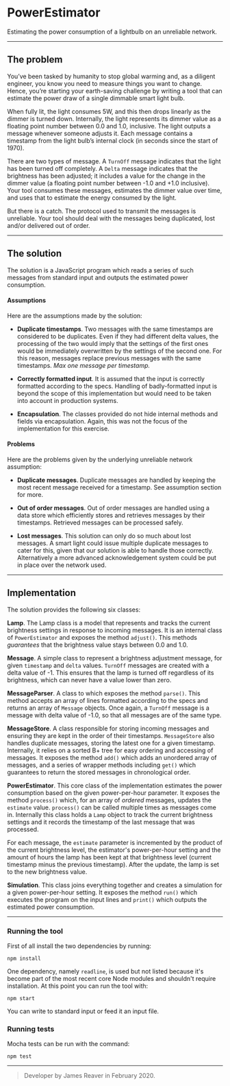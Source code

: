 # PowerEstimator
Estimating the power consumption of a lightbulb on an unreliable network.

---
## The problem

You’ve been tasked by humanity to stop global warming and, as a diligent engineer, you know you need to measure things you want to change. Hence, you’re starting your earth-saving challenge by writing a tool that can estimate the power draw of a single dimmable smart light
bulb.

When fully lit, the light consumes 5W, and this then drops linearly as the dimmer is turned down. Internally, the light represents its dimmer value as a floating point number between 0.0 and 1.0, inclusive. The light outputs a message whenever someone adjusts it. Each message contains a timestamp from the light bulb’s internal clock (in seconds since the start of 1970).

There are two types of message. A ​`TurnOff`​ message indicates that the light has been turned off completely. A `​Delta`​ message indicates that the brightness has been adjusted; it includes a value for the change in the dimmer value (a floating point number between -1.0 and +1.0 inclusive).
Your tool consumes these messages, estimates the dimmer value over time, and uses that to estimate the energy consumed by the light.

But there is a catch. The protocol used to transmit the messages is unreliable. Your tool should
deal with the messages being duplicated, lost and/or delivered out of order.

---

## The solution

The solution is a JavaScript program which reads a series of such messages from standard input and outputs the estimated power consumption.

#### Assumptions
Here are the assumptions made by the solution:

* __Duplicate timestamps__. Two messages with the same timestamps are considered to be duplicates. Even if they had different delta values, the processing of the two would imply that the settings of the first ones would be immediately overwritten by the settings of the second one. For this reason, messages replace previous messages with the same timestamps. _Max one message per timestamp._

* __Correctly formatted input__. It is assumed that the input is correctly formatted according to the specs. Handling of badly-formatted input is beyond the scope of this implementation but would need to be taken into account in production systems.

* __Encapsulation__. The classes provided do not hide internal methods and fields via encapsulation. Again, this was not the focus of the implementation for this exercise.

#### Problems
Here are the problems given by the underlying unreliable network assumption:

* __Duplicate messages__. Duplicate messages are handled by keeping the most recent message received for a timestamp. See assumption section for more.

* __Out of order messages__. Out of order messages are handled using a data store which efficiently stores and retrieves messages by their timestamps. Retrieved messages can be processed safely.

* __Lost messages__. This solution can only do so much about lost messages. A smart light could issue multiple duplicate messages to cater for this, given that our solution is able to handle those correctly. Alternatively a more advanced acknowledgement system could be put in place over the network used.

---

## Implementation

The solution provides the following six classes:

__Lamp__. The Lamp class is a model that represents and tracks the current brightness settings in response to incoming messages. It is an internal class of `PowerEstimator` and exposes the method `adjust()`. This methods _guarantees_ that the brightness value stays between 0.0 and 1.0.

__Message__. A simple class to represent a brightness adjustment message, for given `timestamp` and `delta` values. `TurnOff` messages are created with a delta value of -1. This ensures that the lamp is turned off regardless of its brightness, which can never have a value lower than zero.

__MessageParser__. A class to which exposes the method `parse()`. This method accepts an array of lines formatted according to the specs and returns an array of `Message` objects. Once again, a `TurnOff` message is a message with delta value of -1.0, so that all messages are of the same type.

__MessageStore__. A class responsible for storing incoming messages and ensuring they are kept in the order of their timestamps. `MessageStore` also handles duplicate messages, storing the latest one for a given timestamp. Internally, it relies on a sorted B+ tree for easy ordering and accessing of messages. It exposes the method `add()` which adds an unordered array of messages, and a series of wrapper methods including `get()` which guarantees to return the stored messages in chronological order.

__PowerEstimator__. This core class of the implementation estimates the power consumption based on the given power-per-hour parameter. It exposes the method `process()` which, for an array of _ordered_ messages, updates the `estimate` value. `process()` can be called multiple times as messages come in. Internally this class holds a `Lamp` object to track the current brightness settings and it records the timestamp of the last message that was processed.

For each message, the `estimate` parameter is incremented by the product of the current brightness level, the estimator's power-per-hour setting and the amount of hours the lamp has been kept at that brightness level (current timestamp minus the previous timestamp). After the update, the lamp is set to the new brightness value.

__Simulation__. This class joins everything together and creates a simulation for a given power-per-hour setting. It exposes the method `run()` which executes the program on the input lines and `print()` which outputs the estimated power consumption.



---
### Running the tool

First of all install the two dependencies by running:

```
npm install
```

One dependency, namely `readline`, is used but not listed because it's become part of the most recent core Node modules and shouldn't require installation. At this point you can run the tool with:
```
npm start
```
You can write to standard input or feed it an input file.

### Running tests

Mocha tests can be run with the command:
```
npm test
```

---
> Developer by James Reaver in February 2020.
